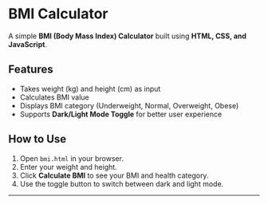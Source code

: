 # BMI Calculator

A simple **BMI (Body Mass Index) Calculator** built using **HTML, CSS, and JavaScript**.

## Features
- Takes weight (kg) and height (cm) as input  
- Calculates BMI value  
- Displays BMI category (Underweight, Normal, Overweight, Obese)  
- Supports **Dark/Light Mode Toggle** for better user experience  

## How to Use
1. Open `bmi.html` in your browser.  
2. Enter your weight and height.  
3. Click **Calculate BMI** to see your BMI and health category.  
4. Use the toggle button to switch between dark and light mode.  

---
